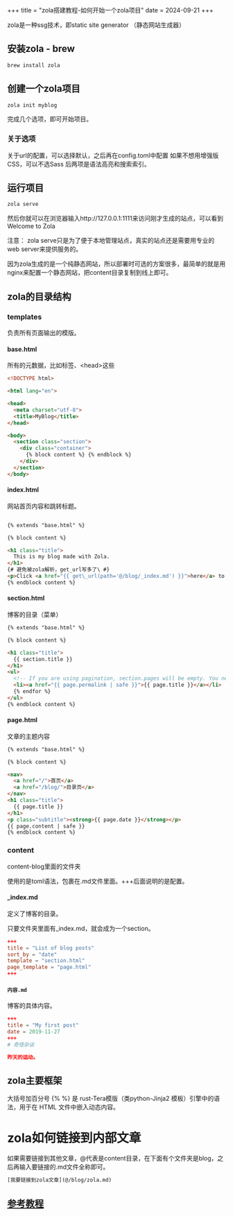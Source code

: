 +++
title = "zola搭建教程-如何开始一个zola项目"
date = 2024-09-21
+++

zola是一种ssg技术，即static site generator （静态网站生成器）

## 安装zola - brew
```bash
brew install zola
```

## 创建一个zola项目
```bash
zola init myblog
```

完成几个选项，即可开始项目。

### 关于选项
关于url的配置，可以选择默认，之后再在config.toml中配置
如果不想用增强版CSS，可以不选Sass
后两项是语法高亮和搜索索引。

## 运行项目
```bash
zola serve
```
然后你就可以在浏览器输入http://127.0.0.1:1111来访问刚才生成的站点，可以看到Welcome to Zola

注意：
zola serve只是为了便于本地管理站点，真实的站点还是需要用专业的web server来提供服务的。

因为zola生成的是一个纯静态网站，所以部署时可选的方案很多，最简单的就是用nginx来配置一个静态网站，把content目录复制到线上即可。

## zola的目录结构

### templates
负责所有页面输出的模版。

#### base.html
所有的元数据，比如标签、\<head>这些
```html
<!DOCTYPE html>

<html lang="en">

<head>
  <meta charset="utf-8">
  <title>MyBlog</title>
</head>

<body>
  <section class="section">
    <div class="container">
      {% block content %} {% endblock %}
    </div>
  </section>
</body>
```

#### index.html
网站首页内容和跳转标题。
```html

{% extends "base.html" %}

{% block content %}

<h1 class="title">
  This is my blog made with Zola.
</h1>
{# 避免被zola解析，get_url写多了\ #}
<p>Click <a href="{{ get\_url(path='@/blog/_index.md') }}">here</a> to see my posts.</p>
{% endblock content %}
```

#### section.html
博客的目录（菜单）
```html
{% extends "base.html" %}

{% block content %}

<h1 class="title">
  {{ section.title }}
</h1>
<ul>
  <!-- If you are using pagination, section.pages will be empty. You need to use the paginator object -->    {% for page in section.pages %}
  <li><a href="{{ page.permalink | safe }}">{{ page.title }}</a></li>
  {% endfor %}
</ul>
{% endblock content %}
```

#### page.html
文章的主题内容
```html
{% extends "base.html" %}

{% block content %}

<nav>
  <a href="/">首页</a>
  <a href="/blog/">目录页</a>
</nav>
<h1 class="title">
  {{ page.title }}
</h1>
<p class="subtitle"><strong>{{ page.date }}</strong></p>
{{ page.content | safe }}
{% endblock content %}
```

### content
content-blog里面的文件夹

使用的是toml语法，包裹在.md文件里面。+++后面说明的是配置。

#### _index.md
定义了博客的目录。

只要文件夹里面有_index.md，就会成为一个section。

```toml
+++
title = "List of blog posts"
sort_by = "date"
template = "section.html"
page_template = "page.html"
+++
```

#### `内容.md`
博客的具体内容。

```toml
+++
title = "My first post"
date = 2019-11-27
+++
# 奇怪杂谈

昨天的运动。
```

## zola主要框架 
大括号加百分号 {% %} 是 rust-Tera模版（类python-Jinja2 模板）引擎中的语法，用于在 HTML 文件中嵌入动态内容。

# zola如何链接到内部文章

如果需要链接到其他文章，@代表是content目录，在下面有个文件夹是blog，之后再输入要链接的.md文件全称即可。

```html
[我要链接到zola文章](@/blog/zola.md)
```



## [参考教程](https://blog.zicode.com/zola/zolajiao-cheng-0ru-men/)
